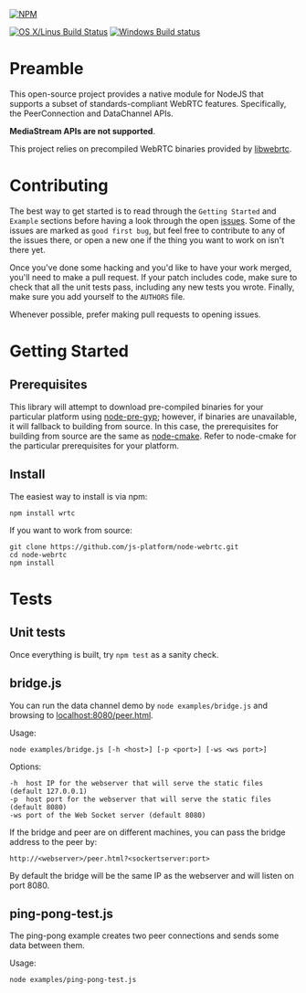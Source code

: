 [![NPM](https://nodei.co/npm/wrtc.png?downloads=true&stars=true)](https://nodei.co/npm/wrtc/)

[![OS X/Linus Build Status](https://secure.travis-ci.org/js-platform/node-webrtc.png?branch=develop)](http://travis-ci.org/js-platform/node-webrtc) [![Windows Build status](https://ci.appveyor.com/api/projects/status/iulc84we28o1i7b9?svg=true)](https://ci.appveyor.com/project/markandrus/node-webrtc-7bnua)

# Preamble

This open-source project provides a native module for NodeJS that supports a subset of standards-compliant WebRTC features. Specifically, the PeerConnection and DataChannel APIs. 

__MediaStream APIs are not supported__.

This project relies on precompiled WebRTC binaries provided by [libwebrtc](https://github.com/aisouard/libwebrtc).

# Contributing

The best way to get started is to read through the `Getting Started` and `Example` sections before having a look through the open [issues](https://github.com/modeswitch/node-webrtc/issues). Some of the issues are marked as `good first bug`, but feel free to contribute to any of the issues there, or open a new one if the thing you want to work on isn't there yet.

Once you've done some hacking and you'd like to have your work merged, you'll need to make a pull request. If your patch includes code, make sure to check that all the unit tests pass, including any new tests you wrote. Finally, make sure you add yourself to the `AUTHORS` file.

Whenever possible, prefer making pull requests to opening issues.

# Getting Started

## Prerequisites

This library will attempt to download pre-compiled binaries for your particular
platform using [node-pre-gyp](https://github.com/mapbox/node-pre-gyp); however,
if binaries are unavailable, it will fallback to building from source. In this
case, the prerequisites for building from source are the same as
[node-cmake](https://github.com/cjntaylor/node-cmake). Refer to node-cmake for the
particular prerequisites for your platform.

## Install

The easiest way to install is via npm:

````
npm install wrtc
````

If you want to work from source:

````
git clone https://github.com/js-platform/node-webrtc.git
cd node-webrtc
npm install
````

# Tests

## Unit tests

Once everything is built, try `npm test` as a sanity check.

## bridge.js

You can run the data channel demo by `node examples/bridge.js` and browsing to [localhost:8080/peer.html](http:localhost:8080/peer.html).

Usage:

````
node examples/bridge.js [-h <host>] [-p <port>] [-ws <ws port>]
````

Options:

````
-h  host IP for the webserver that will serve the static files (default 127.0.0.1)
-p  host port for the webserver that will serve the static files (default 8080)
-ws port of the Web Socket server (default 8080)
````

If the bridge and peer are on different machines, you can pass the bridge address to the peer by:
````
http://<webserver>/peer.html?<sockertserver:port>
````

By default the bridge will be the same IP as the webserver and will listen on port 8080.

## ping-pong-test.js

The ping-pong example creates two peer connections and sends some data between them.

Usage:

````
node examples/ping-pong-test.js
````
